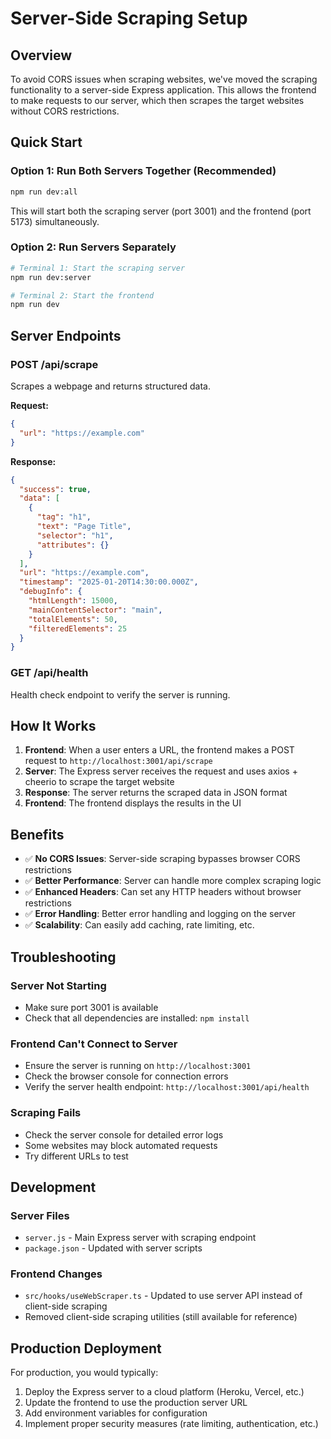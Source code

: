 # Server-Side Scraping Setup

## Overview
To avoid CORS issues when scraping websites, we've moved the scraping functionality to a server-side Express application. This allows the frontend to make requests to our server, which then scrapes the target websites without CORS restrictions.

## Quick Start

### Option 1: Run Both Servers Together (Recommended)
```bash
npm run dev:all
```
This will start both the scraping server (port 3001) and the frontend (port 5173) simultaneously.

### Option 2: Run Servers Separately
```bash
# Terminal 1: Start the scraping server
npm run dev:server

# Terminal 2: Start the frontend
npm run dev
```

## Server Endpoints

### POST /api/scrape
Scrapes a webpage and returns structured data.

**Request:**
```json
{
  "url": "https://example.com"
}
```

**Response:**
```json
{
  "success": true,
  "data": [
    {
      "tag": "h1",
      "text": "Page Title",
      "selector": "h1",
      "attributes": {}
    }
  ],
  "url": "https://example.com",
  "timestamp": "2025-01-20T14:30:00.000Z",
  "debugInfo": {
    "htmlLength": 15000,
    "mainContentSelector": "main",
    "totalElements": 50,
    "filteredElements": 25
  }
}
```

### GET /api/health
Health check endpoint to verify the server is running.

## How It Works

1. **Frontend**: When a user enters a URL, the frontend makes a POST request to `http://localhost:3001/api/scrape`
2. **Server**: The Express server receives the request and uses axios + cheerio to scrape the target website
3. **Response**: The server returns the scraped data in JSON format
4. **Frontend**: The frontend displays the results in the UI

## Benefits

- ✅ **No CORS Issues**: Server-side scraping bypasses browser CORS restrictions
- ✅ **Better Performance**: Server can handle more complex scraping logic
- ✅ **Enhanced Headers**: Can set any HTTP headers without browser restrictions
- ✅ **Error Handling**: Better error handling and logging on the server
- ✅ **Scalability**: Can easily add caching, rate limiting, etc.

## Troubleshooting

### Server Not Starting
- Make sure port 3001 is available
- Check that all dependencies are installed: `npm install`

### Frontend Can't Connect to Server
- Ensure the server is running on `http://localhost:3001`
- Check the browser console for connection errors
- Verify the server health endpoint: `http://localhost:3001/api/health`

### Scraping Fails
- Check the server console for detailed error logs
- Some websites may block automated requests
- Try different URLs to test

## Development

### Server Files
- `server.js` - Main Express server with scraping endpoint
- `package.json` - Updated with server scripts

### Frontend Changes
- `src/hooks/useWebScraper.ts` - Updated to use server API instead of client-side scraping
- Removed client-side scraping utilities (still available for reference)

## Production Deployment

For production, you would typically:
1. Deploy the Express server to a cloud platform (Heroku, Vercel, etc.)
2. Update the frontend to use the production server URL
3. Add environment variables for configuration
4. Implement proper security measures (rate limiting, authentication, etc.) 